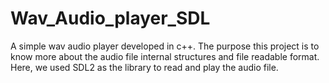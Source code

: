 # Wav_Audio_player_SDL
A simple wav audio player developed in c++. The purpose this project is to know more about the audio file internal structures and file readable format. Here, we used SDL2 as the library to read and play the audio file.
